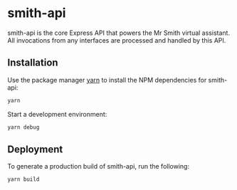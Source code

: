 # smith-api

smith-api is the core Express API that powers the Mr Smith virtual assistant. All invocations from any interfaces are processed and handled by this API.

## Installation

Use the package manager [yarn](https://yarnpkg.com/lang/en/) to install the NPM dependencies for smith-api:

```bash
yarn
```

Start a development environment:

```bash
yarn debug
```

## Deployment

To generate a production build of smith-api, run the following:

```bash
yarn build
```